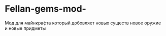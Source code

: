 # Fellan-gems-mod-
Мод для майнкрафта который добовляет новых существ новое оружие и новые придметы
